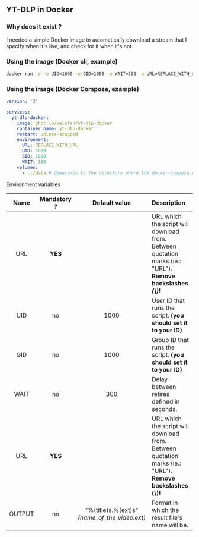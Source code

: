 ## YT-DLP in Docker

### Why does it exist ?
I needed a simple Docker image to automatically download a stream that I specify when it's live, and check for it when it's not.
### Using the image (Docker cli, example)
```bash
docker run -d -e UID=1000 -e GID=1000 -e WAIT=300 -e URL=REPLACE_WITH_URL -v $(pwd):/data ghcr.io/xelofan/yt-dlp-docker
```
### Using the image (Docker Compose, example)
```yaml
version: '3'

services:
  yt-dlp-docker:
    image: ghcr.io/xelofan/yt-dlp-docker
    container_name: yt-dlp-docker
    restart: unless-stopped
    environment:
      URL: REPLACE_WITH_URL
      UID: 1000
      GID: 1000
      WAIT: 300
    volumes:
      - .:/data # downloads to the directory where the docker-compose.yml file is located
```

Environment variables

| Name   | Mandatory ? | Default value | Description |
| :----: | :---------: | :-----------: | :---------- |
| URL    | **YES**     |               | URL which the script will download from. Between quotation marks (ie.: "URL"). **Remove backslashes *(\\)*!** |
| UID    | no          | 1000          | User ID that runs the script. **(you should set it to your ID)** |
| GID    | no          | 1000          | Group ID that runs the script. **(you should set it to your ID)** |
| WAIT   | no          | 300           | Delay between retires defined in seconds. |
| URL    | **YES**     |               | URL which the script will download from. Between quotation marks (ie.: "URL"). **Remove backslashes (\\)!** |
| OUTPUT | no          | "%(title)s.%(ext)s" *(name_of_the_video.ext)* | Format in which the result file's name will be. |
